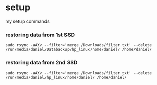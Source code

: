 # setup
my setup commands

### restoring data from 1st SSD
`sudo rsync -aAXv --filter='merge /Downloads/filter.txt' --delete /run/media/daniel/Databackup/hp_linux/home/daniel/ /home/daniel/`
### restoring data from 2nd SSD
`sudo rsync -aAXv --filter='merge /Downloads/filter.txt' --delete /run/media/daniel/hp_linux/home/daniel/ /home/daniel/`

